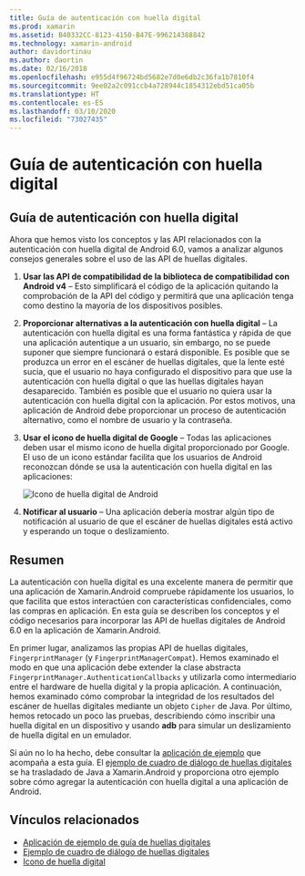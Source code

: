```yaml
---
title: Guía de autenticación con huella digital
ms.prod: xamarin
ms.assetid: B40332CC-8123-4150-B47E-996214388842
ms.technology: xamarin-android
author: davidortinau
ms.author: daortin
ms.date: 02/16/2018
ms.openlocfilehash: e955d4f96724bd5682e7d0e6db2c36fa1b7810f4
ms.sourcegitcommit: 9ee02a2c091ccb4a728944c1854312ebd51ca05b
ms.translationtype: HT
ms.contentlocale: es-ES
ms.lasthandoff: 03/10/2020
ms.locfileid: "73027435"
---
```

# <a name="fingerprint-authentication-guidance"></a>Guía de autenticación con huella digital

## <a name="fingerprint-authentication-guidance"></a>Guía de autenticación con huella digital

Ahora que hemos visto los conceptos y las API relacionados con la autenticación con huella digital de Android 6.0, vamos a analizar algunos consejos generales sobre el uso de las API de huellas digitales.

1. **Usar las API de compatibilidad de la biblioteca de compatibilidad con Android v4** &ndash; Esto simplificará el código de la aplicación quitando la comprobación de la API del código y permitirá que una aplicación tenga como destino la mayoría de los dispositivos posibles.
2. **Proporcionar alternativas a la autenticación con huella digital** &ndash; La autenticación con huella digital es una forma fantástica y rápida de que una aplicación autentique a un usuario, sin embargo, no se puede suponer que siempre funcionará o estará disponible. Es posible que se produzca un error en el escáner de huellas digitales, que la lente esté sucia, que el usuario no haya configurado el dispositivo para que use la autenticación con huella digital o que las huellas digitales hayan desaparecido. También es posible que el usuario no quiera usar la autenticación con huella digital con la aplicación. Por estos motivos, una aplicación de Android debe proporcionar un proceso de autenticación alternativo, como el nombre de usuario y la contraseña.
3. **Usar el icono de huella digital de Google** &ndash; Todas las aplicaciones deben usar el mismo icono de huella digital proporcionado por Google. El uso de un icono estándar facilita que los usuarios de Android reconozcan dónde se usa la autenticación con huella digital en las aplicaciones: 
    
    ![Icono de huella digital de Android](summary-images/ic-fp-40px.png)
    
4. **Notificar al usuario** &ndash; Una aplicación debería mostrar algún tipo de notificación al usuario de que el escáner de huellas digitales está activo y esperando un toque o deslizamiento. 

## <a name="summary"></a>Resumen

La autenticación con huella digital es una excelente manera de permitir que una aplicación de Xamarin.Android compruebe rápidamente los usuarios, lo que facilita que estos interactúen con características confidenciales, como las compras en aplicación. En esta guía se describen los conceptos y el código necesarios para incorporar las API de huellas digitales de Android 6.0 en la aplicación de Xamarin.Android.

En primer lugar, analizamos las propias API de huellas digitales, `FingerprintManager` (y `FingerprintManagerCompat`). Hemos examinado el modo en que una aplicación debe extender la clase abstracta `FingerprintManager.AuthenticationCallbacks` y utilizarla como intermediario entre el hardware de huella digital y la propia aplicación. A continuación, hemos examinado cómo comprobar la integridad de los resultados del escáner de huellas digitales mediante un objeto `Cipher` de Java. Por último, hemos retocado un poco las pruebas, describiendo cómo inscribir una huella digital en un dispositivo y usando **adb** para simular un deslizamiento de huella digital en un emulador. 

Si aún no lo ha hecho, debe consultar la [aplicación de ejemplo](https://github.com/xamarin/monodroid-samples/tree/master/FingerprintGuide) que acompaña a esta guía. El [ejemplo de cuadro de diálogo de huellas digitales](https://docs.microsoft.com/samples/xamarin/monodroid-samples/android-m-fingerprintdialog) se ha trasladado de Java a Xamarin.Android y proporciona otro ejemplo sobre cómo agregar la autenticación con huella digital a una aplicación de Android.

## <a name="related-links"></a>Vínculos relacionados

- [Aplicación de ejemplo de guía de huellas digitales](https://github.com/xamarin/monodroid-samples/tree/master/FingerprintGuide)
- [Ejemplo de cuadro de diálogo de huellas digitales](https://docs.microsoft.com/samples/xamarin/monodroid-samples/android-m-fingerprintdialog)
- [Icono de huella digital](https://raw.githubusercontent.com/xamarin/monodroid-samples/master/FingerprintGuide/FingerprintSampleApp/Resources/drawable-hdpi/ic_fp_40px.png)
